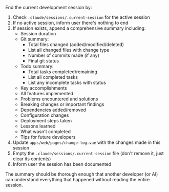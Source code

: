 End the current development session by:

1. Check `.claude/sessions/.current-session` for the active session
2. If no active session, inform user there's nothing to end
3. If session exists, append a comprehensive summary including:
   - Session duration
   - Git summary:
     - Total files changed (added/modified/deleted)
     - List all changed files with change type
     - Number of commits made (if any)
     - Final git status
   - Todo summary:
     - Total tasks completed/remaining
     - List all completed tasks
     - List any incomplete tasks with status
   - Key accomplishments
   - All features implemented
   - Problems encountered and solutions
   - Breaking changes or important findings
   - Dependencies added/removed
   - Configuration changes
   - Deployment steps taken
   - Lessons learned
   - What wasn't completed
   - Tips for future developers
4. Update `apps/web/pages/change-log.vue` with the changes made in this session
5. Empty the `.claude/sessions/.current-session` file (don't remove it, just clear its contents)
6. Inform user the session has been documented

The summary should be thorough enough that another developer (or AI) can understand everything that happened without reading the entire session.
